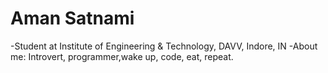 <h1> Aman Satnami</h1>

-Student at Institute of Engineering & Technology, DAVV, Indore, IN
-About me: Introvert, programmer,wake up, code, eat, repeat.
